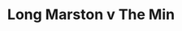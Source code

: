 ---
year: "1991"
serialNumber: "0139" 
game: "Long Marston"
title: "Long Marston v The Min"
gameLocation: "Long Marston"
gameDate: "/1991"
shortReport: ""
result: ""
resultType: ""
type: "game"
---